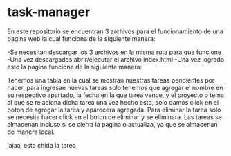 # task-manager
En este repositorio se encuentran 3 archivos para el funcionamiento de una pagina web la cual funciona de la siguiente manera:

-Se necesitan descargar los 3 archivos en la misma ruta para que funcione
-Una vez descargados abrir/ejecutar el archivo index.html
-Una vez logrado esto la pagina funciona de la siguiente manera:

Tenemos una tabla en la cual se mostran nuestras tareas pendientes por hacer, para ingresae nuevas tareas solo tenemos que agregar el nombre en su respectivo apartado, la fecha en la que tarea vence, y el proyecto o tema al que se relaciona dicha tarea
una vez hecho esto, solo damos click en el boton de agregar la tarea y aparecera agregada.
Para eliminar la tarea solo se necesita hacer click en el boton de eliminar y se eliminara.
Las tareas se almacenan incluso si se cierra la pagina o actualiza, ya que se almacenan de manera local.

jajaaj esta chida la tarea
